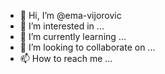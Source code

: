 - 👋 Hi, I’m @ema-vijorovic
- 👀 I’m interested in ...
- 🌱 I’m currently learning ...
- 💞️ I’m looking to collaborate on ...
- 📫 How to reach me ...

<!---
ema-vijorovic/ema-vijorovic is a ✨ special ✨ repository because its `README.md` (this file) appears on your GitHub profile.
You can click the Preview link to take a look at your changes.
--->
